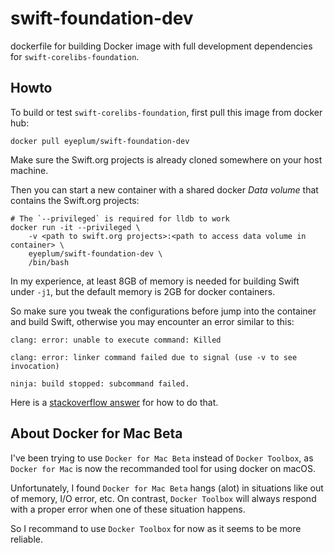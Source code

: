# swift-foundation-dev

dockerfile for building Docker image with full development dependencies for `swift-corelibs-foundation`.

## Howto

To build or test `swift-corelibs-foundation`, first pull this image from docker hub:

```
docker pull eyeplum/swift-foundation-dev
```

Make sure the Swift.org projects is already cloned somewhere on your host machine.

Then you can start a new container with a shared docker _Data volume_ that contains the Swift.org projects:

```
# The `--privileged` is required for lldb to work
docker run -it --privileged \
    -v <path to swift.org projects>:<path to access data volume in container> \
    eyeplum/swift-foundation-dev \
    /bin/bash
```

In my experience, at least 8GB of memory is needed for building Swift under `-j1`, but the default memory is 2GB for docker containers.

So make sure you tweak the configurations before jump into the container and build Swift, otherwise you may encounter an error similar to this:

```
clang: error: unable to execute command: Killed

clang: error: linker command failed due to signal (use -v to see invocation)

ninja: build stopped: subcommand failed.
```

Here is a [stackoverflow answer](http://stackoverflow.com/a/34598900/1258521) for how to do that.

## About Docker for Mac Beta

I've been trying to use `Docker for Mac Beta` instead of `Docker Toolbox`, as `Docker for Mac` is now the recommanded tool for using docker on macOS.

Unfortunately, I found `Docker for Mac Beta` hangs (alot) in situations like out of memory, I/O error, etc. On contrast, `Docker Toolbox` will always respond with a proper error when one of these situation happens.

So I recommand to use `Docker Toolbox` for now as it seems to be more reliable.


